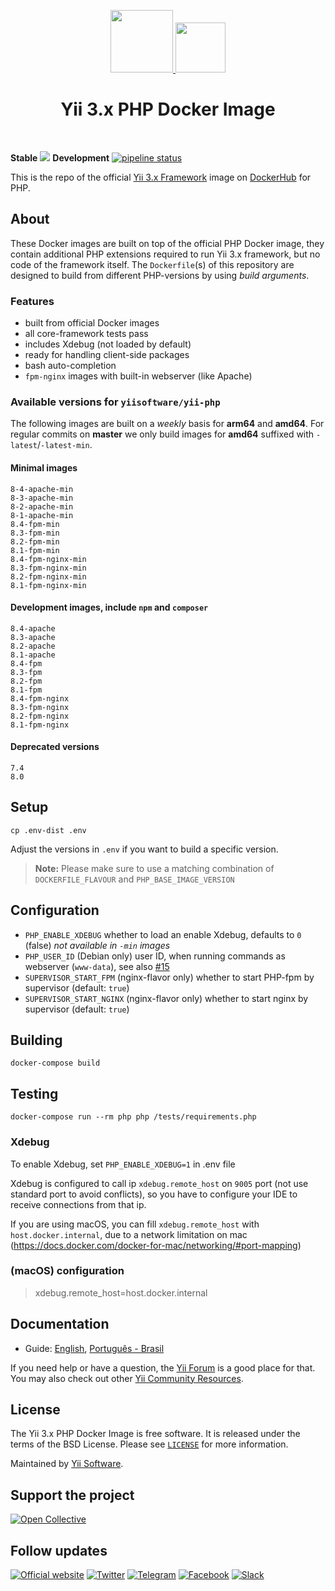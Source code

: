 <p align="center">
    <a href="https://github.com/yiisoft" target="_blank">
        <img src="https://yiisoft.github.io/docs/images/yii_logo.svg" height="100px">
    </a>
    <a href="https://github.com/yiisoft" target="_blank">
        <img src="https://www.docker.com/wp-content/uploads/2023/08/logo-guide-logos-1.svg" height="80px">
    </a>
    <h1 align="center">Yii 3.x PHP Docker Image</h1>
    <br>
</p>

**Stable**
<img src="https://api.travis-ci.com/yiisoft/yii-docker.svg?branch=master">
**Development**
[![pipeline status](https://gitlab.com/yiisoft/yii-docker/badges/master/pipeline.svg)](https://gitlab.com/yiisoft/yii-docker/commits/master)

This is the repo of the official [Yii 3.x Framework](https://www.yiiframework.com/) image on [DockerHub](https://hub.docker.com/r/yiisoftware/yii-php/) for PHP.

## About

These Docker images are built on top of the official PHP Docker image, they contain additional PHP extensions required to run Yii 3.x framework, but no code of the framework itself.
The `Dockerfile`(s) of this repository are designed to build from different PHP-versions by using *build arguments*.

### Features

- built from official Docker images
- all core-framework tests pass
- includes Xdebug (not loaded by default)
- ready for handling client-side packages
- bash auto-completion
- `fpm-nginx` images with built-in webserver (like Apache)

### Available versions for `yiisoftware/yii-php`

The following images are built on a *weekly* basis for **arm64** and **amd64**. For regular commits on **master** we only build images for **amd64** suffixed with `-latest`/`-latest-min`.

#### Minimal images

```text
8-4-apache-min
8-3-apache-min
8-2-apache-min
8-1-apache-min
8.4-fpm-min
8.3-fpm-min
8.2-fpm-min
8.1-fpm-min
8.4-fpm-nginx-min
8.3-fpm-nginx-min
8.2-fpm-nginx-min
8.1-fpm-nginx-min
```

#### Development images, include `npm` and `composer`

```text
8.4-apache
8.3-apache
8.2-apache
8.1-apache
8.4-fpm
8.3-fpm
8.2-fpm
8.1-fpm
8.4-fpm-nginx
8.3-fpm-nginx
8.2-fpm-nginx
8.1-fpm-nginx
```

#### Deprecated versions

```text
7.4
8.0
```

## Setup

```shell
cp .env-dist .env
```

Adjust the versions in `.env` if you want to build a specific version.

> **Note:** Please make sure to use a matching combination of `DOCKERFILE_FLAVOUR` and `PHP_BASE_IMAGE_VERSION`

## Configuration

- `PHP_ENABLE_XDEBUG` whether to load an enable Xdebug, defaults to `0` (false) *not available in `-min` images*
- `PHP_USER_ID` (Debian only) user ID, when running commands as webserver (`www-data`), see also [#15](https://github.com/yiisoft/yii2-docker/issues/15)
- `SUPERVISOR_START_FPM` (nginx-flavor only) whether to start PHP-fpm by supervisor (default: `true`)
- `SUPERVISOR_START_NGINX`  (nginx-flavor only) whether to start nginx by supervisor (default: `true`)

## Building

```shell
docker-compose build
```

## Testing

```shell
docker-compose run --rm php php /tests/requirements.php
```

### Xdebug

To enable Xdebug, set `PHP_ENABLE_XDEBUG=1` in .env file

Xdebug is configured to call ip `xdebug.remote_host` on `9005` port (not use standard port to avoid conflicts),
so you have to configure your IDE to receive connections from that ip.

If you are using macOS, you can fill `xdebug.remote_host` with `host.docker.internal`, due to a network limitation on mac (<https://docs.docker.com/docker-for-mac/networking/#port-mapping>)

### (macOS) configuration

> xdebug.remote_host=host.docker.internal

## Documentation

- Guide: [English](docs/guide/en/README.md), [Português - Brasil](docs/guide/pt-BR/README.md)

If you need help or have a question, the [Yii Forum](https://forum.yiiframework.com/c/yii-3-0/63) is a good place for that.
You may also check out other [Yii Community Resources](https://www.yiiframework.com/community).

## License

The Yii 3.x PHP Docker Image is free software. It is released under the terms of the BSD License.
Please see [`LICENSE`](./LICENSE.md) for more information.

Maintained by [Yii Software](https://www.yiiframework.com/).

## Support the project

[![Open Collective](https://img.shields.io/badge/Open%20Collective-sponsor-7eadf1?logo=open%20collective&logoColor=7eadf1&labelColor=555555)](https://opencollective.com/yiisoft)

## Follow updates

[![Official website](https://img.shields.io/badge/Powered_by-Yii_Framework-green.svg?style=flat)](https://www.yiiframework.com/)
[![Twitter](https://img.shields.io/badge/twitter-follow-1DA1F2?logo=twitter&logoColor=1DA1F2&labelColor=555555?style=flat)](https://twitter.com/yiiframework)
[![Telegram](https://img.shields.io/badge/telegram-join-1DA1F2?style=flat&logo=telegram)](https://t.me/yii3en)
[![Facebook](https://img.shields.io/badge/facebook-join-1DA1F2?style=flat&logo=facebook&logoColor=ffffff)](https://www.facebook.com/groups/yiitalk)
[![Slack](https://img.shields.io/badge/slack-join-1DA1F2?style=flat&logo=slack)](https://yiiframework.com/go/slack)
